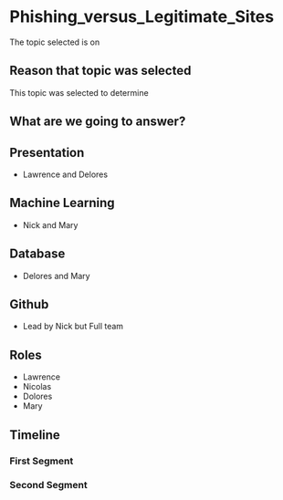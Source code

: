 # Phishing_versus_Legitimate_Sites
The topic selected is on 

## Reason that topic was selected
This topic was selected to determine  
## What are we going to answer?


## Presentation
* Lawrence and Delores
## Machine Learning
* Nick and Mary 
## Database
* Delores and Mary
## Github
* Lead by Nick but Full team

## Roles
* Lawrence
* Nicolas
* Dolores
* Mary 

## Timeline
### First Segment
### Second Segment 
